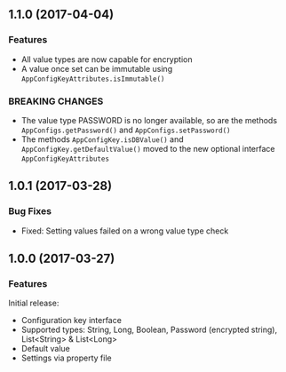 

<!--
### Bug Fixes
### Features
### BREAKING CHANGES
-->

<a name="1.1.0"></a>

## 1.1.0 (2017-04-04)

### Features

 * All value types are now capable for encryption
 * A value once set can be immutable using `AppConfigKeyAttributes.isImmutable()`

### BREAKING CHANGES

 * The value type PASSWORD is no longer available, so are the methods `AppConfigs.getPassword()` and `AppConfigs.setPassword()`
 * The methods `AppConfigKey.isDBValue()` and `AppConfigKey.getDefaultValue()` moved to the new optional interface `AppConfigKeyAttributes`


<a name="1.0.1"></a>

## 1.0.1 (2017-03-28)

### Bug Fixes

 * Fixed: Setting values failed on a wrong value type check


<a name="1.0.0"></a>

## 1.0.0 (2017-03-27)

### Features

Initial release:

* Configuration key interface
* Supported types: String, Long, Boolean, Password (encrypted string), List&lt;String&gt; & List&lt;Long&gt;
* Default value
* Settings via property file